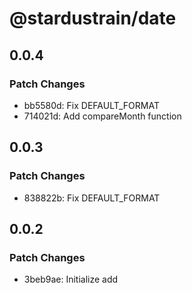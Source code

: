 # @stardustrain/date

## 0.0.4

### Patch Changes

- bb5580d: Fix DEFAULT_FORMAT
- 714021d: Add compareMonth function

## 0.0.3

### Patch Changes

- 838822b: Fix DEFAULT_FORMAT

## 0.0.2

### Patch Changes

- 3beb9ae: Initialize add
